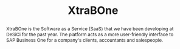 ---
title: XtraBOne
external_links:
  - text: Official sales page for XtraBOne
    url: https://www.desici.com/xtraBOne.html
abstract: >-
  XtraBOne is the Software as a Service (SaaS) that we have been developing at 
  DeSiCi for the past year. The platform acts as a more user-friendly interface 
  to SAP Business One for a company's clients, accountants and salespeople.
---